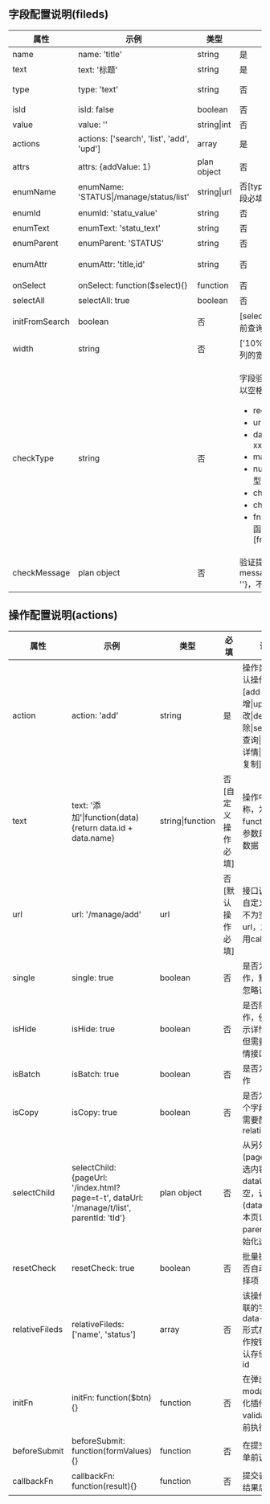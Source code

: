 <h2>字段配置说明(fileds)</h2>
<table>
	<thead>
		<tr>
			<th>属性</th>
			<th>示例</th>
			<th>类型</th>
			<th>必填</th>
			<th>说明</th>
		</tr>
	</thead>
	<tbody>
		<tr>
			<td>name</td>
			<td>name: 'title'</td>
			<td>string</td>
			<td>是</td>
			<td>对应接口中字段属性名称</td>
		</tr>
		<tr>
			<td>text</td>
			<td>text: '标题'</td>
			<td>string</td>
			<td>是</td>
			<td>页面中字段显示的文本</td>
		</tr>
		<tr>
			<td>type</td>
			<td>type: 'text'</td>
			<td>string</td>
			<td>否</td>
			<td>字段类型，默认text，可选[text|hidden|textarea|select|img|color|checkbox|date|time|number]</td>
		</tr>
		<tr>
			<td>isId</td>
			<td>isId: false</td>
			<td>boolean</td>
			<td>否</td>
			<td>是否为主键字段，默认主键字段为'id'</td>
		</tr>
		<tr>
			<td>value</td>
			<td>value: ''</td>
			<td>string|int</td>
			<td>否</td>
			<td>新增操作中初始值</td>
		</tr>
		<tr>
			<td>actions</td>
			<td>actions: ['search', 'list', 'add', 'upd']</td>
			<td>array</td>
			<td>是</td>
			<td>定义该字段在那些操作中显示</td>
		</tr>
		<tr>
			<td>attrs</td>
			<td>attrs: {addValue: 1}</td>
			<td>plan object</td>
			<td>否</td>
			<td>附加给字段的属性，在编辑状态中可用</td>
		</tr>
		<tr>
			<td>enumName</td>
			<td>enumName: 'STATUS|/manage/status/list'</td>
			<td>string|url</td>
			<td>否[type:select|checkbox字段必填]</td>
			<td>[select|checkbox]枚举字段名称，或者对应ajax接口</td>
		</tr>
		<tr>
			<td>enumId</td>
			<td>enumId: 'statu_value'</td>
			<td>string</td>
			<td>否</td>
			<td>[select|checkbox]枚举key，默认值'value'</td>
		</tr>
		<tr>
			<td>enumText</td>
			<td>enumText: 'statu_text'</td>
			<td>string</td>
			<td>否</td>
			<td>[select|checkbox]枚举text，默认值'text'</td>
		</tr>
		<tr>
			<td>enumParent</td>
			<td>enumParent: 'STATUS'</td>
			<td>string</td>
			<td>否</td>
			<td>[select]级联下拉框，对应的父级field name</td>
		</tr>
		<tr>
			<td>enumAttr</td>
			<td>enumAttr: 'title,id'</td>
			<td>string</td>
			<td>否</td>
			<td>[select]附加给下拉框选项的值，多个以逗号分隔，以data-title形式存在</td>
		</tr>
		<tr>
			<td>onSelect</td>
			<td>onSelect: function($select){}</td>
			<td>function</td>
			<td>否</td>
			<td>[select]选择选项后的回调</td>
		</tr>
		<tr>
			<td>selectAll</td>
			<td>selectAll: true</td>
			<td>boolean</td>
			<td>否</td>
			<td>[select]是否显示‘全部’选项，默认值true</td>
		</tr>
		<tr>
			<td>initFromSearch</td>
			<td>boolean</td>
			<td>否</td>
			<td>[select]新增是否初始化为当前查询条件的值</td>
		</tr>
		<tr>
			<td>width</td>
			<td>string</td>
			<td>否</td>
			<td>['10%'|'100px']，列表中该列的宽度</td>
		</tr>
		<tr>
			<td>checkType</td>
			<td>string</td>
			<td>否</td>
			<td>
				<p>字段验证类型，支持多个，以空格分隔</p>
				<ul>
					<li>required: 不能为空</li>
					<li>url: 输入网址</li>
					<li>date: 日期格式 xxxx-xx-xx</li>
					<li>mail: 邮箱</li>
					<li>number: 数字，可以整型，浮点型</li>
					<li>char: 英文</li>
					<li>chinese: 中文</li>
					<li>fn:fnName 自定义验证函数名 [fn:manage.validName]</li>
				</ul>
			</td>
		</tr>
		<tr>
			<td>checkMessage</td>
			<td>plan object</td>
			<td>否</td>
			<td>验证提示：{required-message: '', url-message: ''}，不填写则为默认提示</td>
		</tr>
	</tbody>
</table>


<h2>操作配置说明(actions)</h2>
<table>
	<thead>
		<tr>
			<th>属性</th>
			<th>示例</th>
			<th>类型</th>
			<th>必填</th>
			<th>说明</th>
		</tr>
	</thead>
	<tbody>
		<tr>
			<td>action</td>
			<td>action: 'add'</td>
			<td>string</td>
			<td>是</td>
			<td>操作类型，默认操作：[add--新增|upd--修改|del--删除|search--查询|info--详情|copy--复制]</td>
		</tr>
		<tr>
			<td>text</td>
			<td>text: '添加'|function(data){return data.id + data.name}</td>
			<td>string|function</td>
			<td>否[自定义操作必填]</td>
			<td>操作中文名称，为function时，参数是该行的数据</td>
		</tr>
		<tr>
			<td>url</td>
			<td>url: '/manage/add'</td>
			<td>url</td>
			<td>否[默认操作必填]</td>
			<td>接口调用url，自定义操作url不为空则调用url，为空则调用callbackFn</td>
		</tr>
		<tr>
			<td>single</td>
			<td>single: true</td>
			<td>boolean</td>
			<td>否</td>
			<td>是否为单行操作，默认操作忽略该属性</td>
		</tr>
		<tr>
			<td>isHide</td>
			<td>isHide: true</td>
			<td>boolean</td>
			<td>否</td>
			<td>是否隐藏该操作，例如不显示详情操作，但需要提供详情接口</td>
		</tr>
		<tr>
			<td>isBatch</td>
			<td>isBatch: true</td>
			<td>boolean</td>
			<td>否</td>
			<td>是否为批量操作</td>
		</tr>
		<tr>
			<td>isCopy</td>
			<td>isCopy: true</td>
			<td>boolean</td>
			<td>否</td>
			<td>是否为复制单个字段操作，需要配置relativeFileds</td>
		</tr>
		<tr>
			<td>selectChild</td>
			<td>selectChild: {pageUrl: '/index.html?page=t-t', dataUrl: '/manage/t/list', parentId: 'tId'}</td>
			<td>plan object</td>
			<td>否</td>
			<td>从另外的页面(pageUrl)挑选内容，如果dataUrl不为空，调用接口(dataUrl,加上本页记录id: parentId)初始化选中项</td>
		</tr>
		<tr>
			<td>resetCheck</td>
			<td>resetCheck: true</td>
			<td>boolean</td>
			<td>否</td>
			<td>批量操作后是否自动清空选择项</td>
		</tr>
		<tr>
			<td>relativeFileds</td>
			<td>relativeFileds: ['name', 'status']</td>
			<td>array</td>
			<td>否</td>
			<td>该操作需要关联的字段，以data-name形式存储在操作按钮上，默认存储data-id</td>
		</tr>
		<tr>
			<td>initFn</td>
			<td>initFn: function($btn){}</td>
			<td>function</td>
			<td>否</td>
			<td>在弹出modal，初始化插件后，validation之前执行</td>
		</tr>
		<tr>
			<td>beforeSubmit</td>
			<td>beforeSubmit: function(formValues){}</td>
			<td>function</td>
			<td>否</td>
			<td>在提交form表单前调用</td>
		</tr>
		<tr>
			<td>callbackFn</td>
			<td>callbackFn: function(result){}</td>
			<td>function</td>
			<td>否</td>
			<td>提交表单返回结果后调用</td>
		</tr>
	</tbody>
</table>